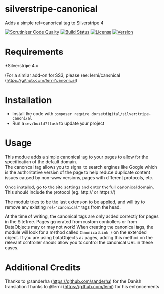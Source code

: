 # silverstripe-canonical
Adds a simple rel=canonical tag to Silverstripe 4

[![Scrutinizer Code Quality](https://scrutinizer-ci.com/g/DorsetDigital/silverstripe-canonical/badges/quality-score.png?b=master)](https://scrutinizer-ci.com/g/DorsetDigital/silverstripe-canonical/?branch=master)
[![Build Status](https://scrutinizer-ci.com/g/DorsetDigital/silverstripe-canonical/badges/build.png?b=master)](https://scrutinizer-ci.com/g/DorsetDigital/silverstripe-canonical/build-status/master)
[![License](https://img.shields.io/badge/License-BSD%203--Clause-blue.svg)](LICENSE.md)
[![Version](http://img.shields.io/packagist/v/dorsetdigital/silverstripe-canonical.svg?style=flat)](https://packagist.org/packages/dorsetdigital/silverstripe-canonical)

# Requirements
*Silverstripe 4.x

(For a similar add-on for SS3, please see: lerni/canonical (https://github.com/lerni/canonical)


# Installation
* Install the code with `composer require dorsetdigital/silverstripe-canonical`
* Run a `dev/build?flush` to update your project

# Usage
This module adds a simple canonical tag to your pages to allow for the specification of the default domain.  
The canonical tag allows you to signal to search engines like Google which is the authoritative version of the page to help reduce duplicate content issues caused by non-www versions, pages with different protocols, etc.

Once installed, go to the site settings and enter the full canonical domain.   This should include the protocol (eg. http:// or https://) 

The module tries to be the last extension to be applied, and will try to remove any existing `rel="canonical"` tags from the head.  


At the time of writing, the canonical tags are only added correctly for pages in the SiteTree.   Pages generated from custom controllers or from DataObjects may or may not work!  When creating the canonical tags, the module will look for a method called `CanonicalLink()` on the extended object.  If you are using DataObjects as pages, adding this method on the relevant controller should allow you to control the canonical URL in these cases.

# Additional Credits
Thanks to @sanderha (https://github.com/sanderha) for the Danish translation
Thanks to @lerni (https://github.com/lerni) for his enhancements

